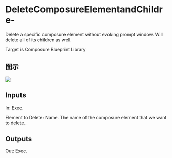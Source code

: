 # DeleteComposureElementandChildre-

Delete a specific composure element without evoking prompt window. Will delete all of its children as well.

Target is Composure Blueprint Library

## 图示

![]($-20221218-18292993.png)

## Inputs

In: Exec.

Element to Delete: Name. The name of the composure element that we want to delete..  

## Outputs

Out: Exec.

